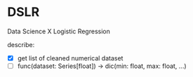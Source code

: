 # DSLR
Data Science X Logistic Regression


describe:
- [x] get list of cleaned numerical dataset
- [ ] func(dataset: Series[float]) -> dic(min: float, max: float, ...)
